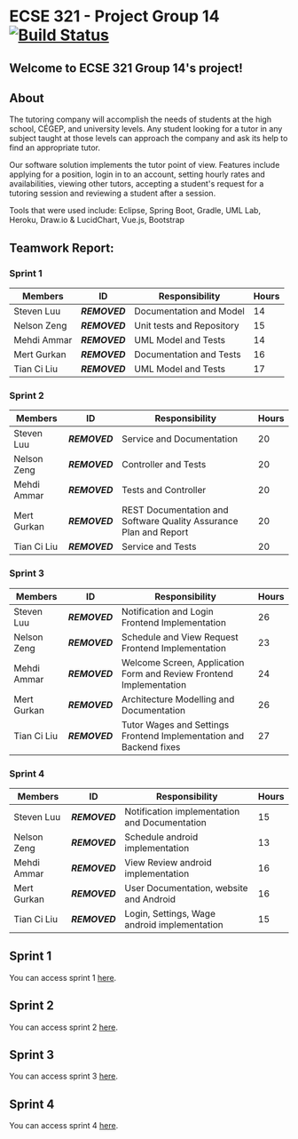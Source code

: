 ﻿# ECSE 321 - Project Group 14 [![Build Status](https://travis-ci.com/McGill-ECSE321-Fall2019/project-group-14.svg?token=sDJUwxSysgdE6gnA8MXc&branch=master)](https://travis-ci.com/McGill-ECSE321-Fall2019/project-group-14)

## Welcome to ECSE 321 Group 14's project!

## About

The tutoring  company will accomplish the needs of students at the high school, CÉGEP, and university levels. Any student looking for a tutor in any subject taught at those levels can approach the company and ask its help to find an appropriate tutor. 

Our software solution implements the tutor point of view. Features include applying for a position, login in to an account, setting hourly rates and availabilities, viewing other tutors, accepting a student's request for a tutoring session and reviewing a student after a session. 

Tools that were used include: Eclipse, Spring Boot, Gradle, UML Lab, Heroku, Draw.io & LucidChart, Vue.js, Bootstrap

## Teamwork Report:

### Sprint 1

| Members    | ID       | Responsibility| Hours |
|-------------|-----------|----------------|--------|
| Steven Luu  | ***REMOVED*** | Documentation and Model | 14    | 
| Nelson Zeng | ***REMOVED*** | Unit tests and Repository | 15    | 
| Mehdi Ammar | ***REMOVED*** | UML Model and Tests | 14    |
| Mert Gurkan | ***REMOVED*** | Documentation and Tests | 16    |
| Tian Ci Liu | ***REMOVED*** | UML Model and Tests | 17    |

### Sprint 2

| Members    | ID         | Responsibility    | Hours | 
|-------------|-----------|-------------------|-------|
| Steven Luu  | ***REMOVED*** | Service and Documentation | 20    | 
| Nelson Zeng | ***REMOVED*** | Controller and Tests | 20    |
| Mehdi Ammar | ***REMOVED*** | Tests and Controller | 20    | 
| Mert Gurkan | ***REMOVED*** | REST Documentation and Software Quality Assurance Plan and Report | 20    |
| Tian Ci Liu | ***REMOVED*** | Service and Tests | 20    | 

### Sprint 3

| Members    | ID         | Responsibility    | Hours | 
|-------------|-----------|-------------------|-------|
| Steven Luu  | ***REMOVED*** | Notification and Login Frontend Implementation                  |   26    | 
| Nelson Zeng | ***REMOVED*** | Schedule and View Request Frontend Implementation               |   23    |
| Mehdi Ammar | ***REMOVED*** | Welcome Screen, Application Form and Review Frontend Implementation       |   24    | 
| Mert Gurkan | ***REMOVED*** | Architecture Modelling and Documentation                  |   26    |
| Tian Ci Liu | ***REMOVED*** | Tutor Wages and Settings Frontend Implementation and Backend fixes                  |   27    |

### Sprint 4

| Members    | ID         | Responsibility    | Hours | 
|-------------|-----------|-------------------|-------|
| Steven Luu  | ***REMOVED*** | Notification implementation and Documentation                  | 15      | 
| Nelson Zeng | ***REMOVED*** | Schedule android implementation                  | 13      |
| Mehdi Ammar | ***REMOVED*** | View Review android implementation                 | 16      | 
| Mert Gurkan | ***REMOVED*** | User Documentation, website and Android                  | 16      |
| Tian Ci Liu | ***REMOVED*** | Login, Settings, Wage android implementation                 | 15      | 


## Sprint 1
You can access sprint 1 [here](https://github.com/McGill-ECSE321-Fall2019/project-group-14/wiki/Sprint-1).

## Sprint 2
You can access sprint 2 [here](https://github.com/McGill-ECSE321-Fall2019/project-group-14/wiki/Sprint-2).

## Sprint 3
You can access sprint 3 [here](https://github.com/McGill-ECSE321-Fall2019/project-group-14/wiki/Sprint-3).

## Sprint 4
You can access sprint 4 [here](https://github.com/McGill-ECSE321-Fall2019/project-group-14/wiki/Sprint-4).
